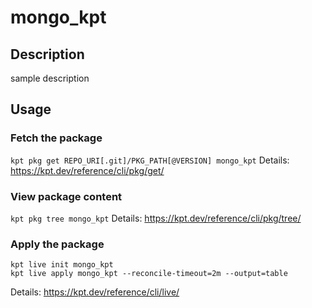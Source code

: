 # mongo_kpt

## Description
sample description

## Usage

### Fetch the package
`kpt pkg get REPO_URI[.git]/PKG_PATH[@VERSION] mongo_kpt`
Details: https://kpt.dev/reference/cli/pkg/get/

### View package content
`kpt pkg tree mongo_kpt`
Details: https://kpt.dev/reference/cli/pkg/tree/

### Apply the package
```
kpt live init mongo_kpt
kpt live apply mongo_kpt --reconcile-timeout=2m --output=table
```
Details: https://kpt.dev/reference/cli/live/
